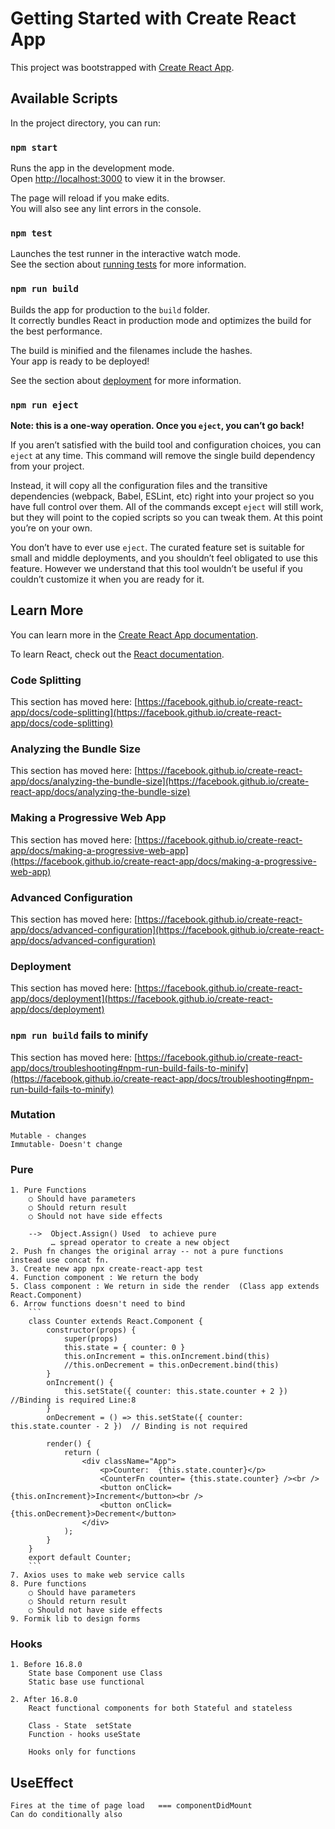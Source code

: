 # Getting Started with Create React App

This project was bootstrapped with [Create React App](https://github.com/facebook/create-react-app).

## Available Scripts

In the project directory, you can run:

### `npm start`

Runs the app in the development mode.\
Open [http://localhost:3000](http://localhost:3000) to view it in the browser.

The page will reload if you make edits.\
You will also see any lint errors in the console.

### `npm test`

Launches the test runner in the interactive watch mode.\
See the section about [running tests](https://facebook.github.io/create-react-app/docs/running-tests) for more information.

### `npm run build`

Builds the app for production to the `build` folder.\
It correctly bundles React in production mode and optimizes the build for the best performance.

The build is minified and the filenames include the hashes.\
Your app is ready to be deployed!

See the section about [deployment](https://facebook.github.io/create-react-app/docs/deployment) for more information.

### `npm run eject`

**Note: this is a one-way operation. Once you `eject`, you can’t go back!**

If you aren’t satisfied with the build tool and configuration choices, you can `eject` at any time. This command will remove the single build dependency from your project.

Instead, it will copy all the configuration files and the transitive dependencies (webpack, Babel, ESLint, etc) right into your project so you have full control over them. All of the commands except `eject` will still work, but they will point to the copied scripts so you can tweak them. At this point you’re on your own.

You don’t have to ever use `eject`. The curated feature set is suitable for small and middle deployments, and you shouldn’t feel obligated to use this feature. However we understand that this tool wouldn’t be useful if you couldn’t customize it when you are ready for it.

## Learn More

You can learn more in the [Create React App documentation](https://facebook.github.io/create-react-app/docs/getting-started).

To learn React, check out the [React documentation](https://reactjs.org/).

### Code Splitting

This section has moved here: [https://facebook.github.io/create-react-app/docs/code-splitting](https://facebook.github.io/create-react-app/docs/code-splitting)

### Analyzing the Bundle Size

This section has moved here: [https://facebook.github.io/create-react-app/docs/analyzing-the-bundle-size](https://facebook.github.io/create-react-app/docs/analyzing-the-bundle-size)

### Making a Progressive Web App

This section has moved here: [https://facebook.github.io/create-react-app/docs/making-a-progressive-web-app](https://facebook.github.io/create-react-app/docs/making-a-progressive-web-app)

### Advanced Configuration

This section has moved here: [https://facebook.github.io/create-react-app/docs/advanced-configuration](https://facebook.github.io/create-react-app/docs/advanced-configuration)

### Deployment

This section has moved here: [https://facebook.github.io/create-react-app/docs/deployment](https://facebook.github.io/create-react-app/docs/deployment)

### `npm run build` fails to minify

This section has moved here: [https://facebook.github.io/create-react-app/docs/troubleshooting#npm-run-build-fails-to-minify](https://facebook.github.io/create-react-app/docs/troubleshooting#npm-run-build-fails-to-minify)



### Mutation   
    Mutable - changes
    Immutable- Doesn't change 

### Pure	
    1. Pure Functions  
   		○ Should have parameters
		○ Should return result
		○ Should not have side effects

        -->  Object.Assign() Used  to achieve pure
             … spread operator to create a new object     
    2. Push fn changes the original array -- not a pure functions   instead use concat fn.
    3. Create new app npx create-react-app test
    4. Function component : We return the body
    5. Class component : We return in side the render  (Class app extends React.Component)
    6. Arrow functions doesn't need to bind
        ```
        class Counter extends React.Component {
            constructor(props) {
                super(props)
                this.state = { counter: 0 }
                this.onIncrement = this.onIncrement.bind(this)
                //this.onDecrement = this.onDecrement.bind(this)
            }
            onIncrement() {
                this.setState({ counter: this.state.counter + 2 })    //Binding is required Line:8
            }
            onDecrement = () => this.setState({ counter: this.state.counter - 2 })  // Binding is not required

            render() {
                return (
                    <div className="App">
                        <p>Counter:  {this.state.counter}</p>
                        <CounterFn counter= {this.state.counter} /><br />
                        <button onClick={this.onIncrement}>Increment</button><br />
                        <button onClick={this.onDecrement}>Decrement</button>
                    </div>
                );
            }
        }
        export default Counter;
        ```
    7. Axios uses to make web service calls
	8. Pure functions 
		○ Should have parameters
		○ Should return result
		○ Should not have side effects
    9. Formik lib to design forms 

### Hooks
	1. Before 16.8.0
        State base Component use Class
        Static base use functional

	2. After 16.8.0
	    React functional components for both Stateful and stateless

        Class - State  setState
        Function - hooks useState
        
        Hooks only for functions 
 ## UseEffect
    Fires at the time of page load   === componentDidMount
    Can do conditionally also
    